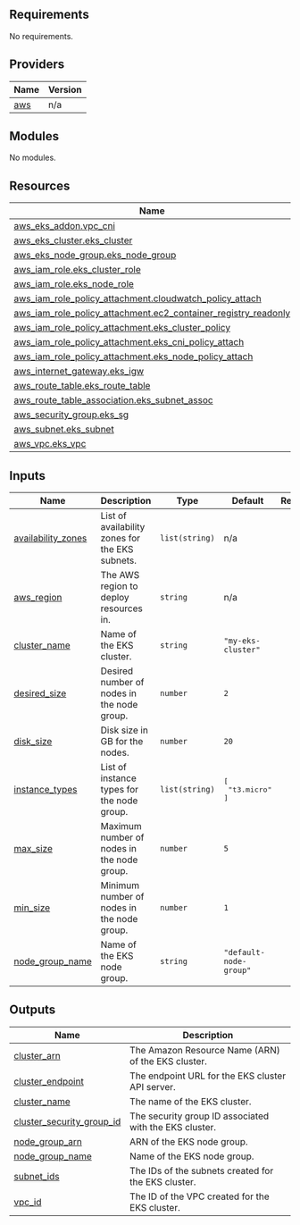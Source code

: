 ## Requirements

No requirements.

## Providers

| Name | Version |
|------|---------|
| <a name="provider_aws"></a> [aws](#provider\_aws) | n/a |

## Modules

No modules.

## Resources

| Name | Type |
|------|------|
| [aws_eks_addon.vpc_cni](https://registry.terraform.io/providers/hashicorp/aws/latest/docs/resources/eks_addon) | resource |
| [aws_eks_cluster.eks_cluster](https://registry.terraform.io/providers/hashicorp/aws/latest/docs/resources/eks_cluster) | resource |
| [aws_eks_node_group.eks_node_group](https://registry.terraform.io/providers/hashicorp/aws/latest/docs/resources/eks_node_group) | resource |
| [aws_iam_role.eks_cluster_role](https://registry.terraform.io/providers/hashicorp/aws/latest/docs/resources/iam_role) | resource |
| [aws_iam_role.eks_node_role](https://registry.terraform.io/providers/hashicorp/aws/latest/docs/resources/iam_role) | resource |
| [aws_iam_role_policy_attachment.cloudwatch_policy_attach](https://registry.terraform.io/providers/hashicorp/aws/latest/docs/resources/iam_role_policy_attachment) | resource |
| [aws_iam_role_policy_attachment.ec2_container_registry_readonly](https://registry.terraform.io/providers/hashicorp/aws/latest/docs/resources/iam_role_policy_attachment) | resource |
| [aws_iam_role_policy_attachment.eks_cluster_policy](https://registry.terraform.io/providers/hashicorp/aws/latest/docs/resources/iam_role_policy_attachment) | resource |
| [aws_iam_role_policy_attachment.eks_cni_policy_attach](https://registry.terraform.io/providers/hashicorp/aws/latest/docs/resources/iam_role_policy_attachment) | resource |
| [aws_iam_role_policy_attachment.eks_node_policy_attach](https://registry.terraform.io/providers/hashicorp/aws/latest/docs/resources/iam_role_policy_attachment) | resource |
| [aws_internet_gateway.eks_igw](https://registry.terraform.io/providers/hashicorp/aws/latest/docs/resources/internet_gateway) | resource |
| [aws_route_table.eks_route_table](https://registry.terraform.io/providers/hashicorp/aws/latest/docs/resources/route_table) | resource |
| [aws_route_table_association.eks_subnet_assoc](https://registry.terraform.io/providers/hashicorp/aws/latest/docs/resources/route_table_association) | resource |
| [aws_security_group.eks_sg](https://registry.terraform.io/providers/hashicorp/aws/latest/docs/resources/security_group) | resource |
| [aws_subnet.eks_subnet](https://registry.terraform.io/providers/hashicorp/aws/latest/docs/resources/subnet) | resource |
| [aws_vpc.eks_vpc](https://registry.terraform.io/providers/hashicorp/aws/latest/docs/resources/vpc) | resource |

## Inputs

| Name | Description | Type | Default | Required |
|------|-------------|------|---------|:--------:|
| <a name="input_availability_zones"></a> [availability\_zones](#input\_availability\_zones) | List of availability zones for the EKS subnets. | `list(string)` | n/a | yes |
| <a name="input_aws_region"></a> [aws\_region](#input\_aws\_region) | The AWS region to deploy resources in. | `string` | n/a | yes |
| <a name="input_cluster_name"></a> [cluster\_name](#input\_cluster\_name) | Name of the EKS cluster. | `string` | `"my-eks-cluster"` | no |
| <a name="input_desired_size"></a> [desired\_size](#input\_desired\_size) | Desired number of nodes in the node group. | `number` | `2` | no |
| <a name="input_disk_size"></a> [disk\_size](#input\_disk\_size) | Disk size in GB for the nodes. | `number` | `20` | no |
| <a name="input_instance_types"></a> [instance\_types](#input\_instance\_types) | List of instance types for the node group. | `list(string)` | <pre>[<br/>  "t3.micro"<br/>]</pre> | no |
| <a name="input_max_size"></a> [max\_size](#input\_max\_size) | Maximum number of nodes in the node group. | `number` | `5` | no |
| <a name="input_min_size"></a> [min\_size](#input\_min\_size) | Minimum number of nodes in the node group. | `number` | `1` | no |
| <a name="input_node_group_name"></a> [node\_group\_name](#input\_node\_group\_name) | Name of the EKS node group. | `string` | `"default-node-group"` | no |

## Outputs

| Name | Description |
|------|-------------|
| <a name="output_cluster_arn"></a> [cluster\_arn](#output\_cluster\_arn) | The Amazon Resource Name (ARN) of the EKS cluster. |
| <a name="output_cluster_endpoint"></a> [cluster\_endpoint](#output\_cluster\_endpoint) | The endpoint URL for the EKS cluster API server. |
| <a name="output_cluster_name"></a> [cluster\_name](#output\_cluster\_name) | The name of the EKS cluster. |
| <a name="output_cluster_security_group_id"></a> [cluster\_security\_group\_id](#output\_cluster\_security\_group\_id) | The security group ID associated with the EKS cluster. |
| <a name="output_node_group_arn"></a> [node\_group\_arn](#output\_node\_group\_arn) | ARN of the EKS node group. |
| <a name="output_node_group_name"></a> [node\_group\_name](#output\_node\_group\_name) | Name of the EKS node group. |
| <a name="output_subnet_ids"></a> [subnet\_ids](#output\_subnet\_ids) | The IDs of the subnets created for the EKS cluster. |
| <a name="output_vpc_id"></a> [vpc\_id](#output\_vpc\_id) | The ID of the VPC created for the EKS cluster. |
